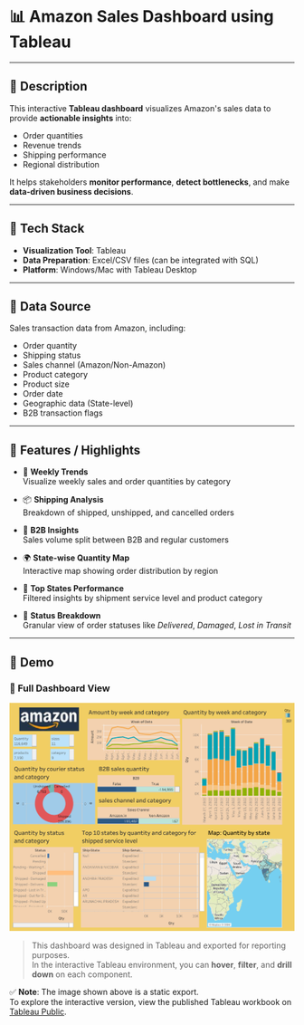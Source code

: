 # 📊 Amazon Sales Dashboard using Tableau

---

## 📝 Description

This interactive **Tableau dashboard** visualizes Amazon's sales data to provide **actionable insights** into:

- Order quantities  
- Revenue trends  
- Shipping performance  
- Regional distribution  

It helps stakeholders **monitor performance**, **detect bottlenecks**, and make **data-driven business decisions**.

---

## 🧰 Tech Stack

- **Visualization Tool**: Tableau  
- **Data Preparation**: Excel/CSV files (can be integrated with SQL)  
- **Platform**: Windows/Mac with Tableau Desktop  

---

## 📂 Data Source

Sales transaction data from Amazon, including:

- Order quantity  
- Shipping status  
- Sales channel (Amazon/Non-Amazon)  
- Product category  
- Product size  
- Order date  
- Geographic data (State-level)  
- B2B transaction flags  

---

## 🌟 Features / Highlights

- 📅 **Weekly Trends**  
  Visualize weekly sales and order quantities by category  

- 📦 **Shipping Analysis**  
  Breakdown of shipped, unshipped, and cancelled orders  

- 🛒 **B2B Insights**  
  Sales volume split between B2B and regular customers  

- 🌍 **State-wise Quantity Map**  
  Interactive map showing order distribution by region  

- 🔢 **Top States Performance**  
  Filtered insights by shipment service level and product category  

- 🔁 **Status Breakdown**  
  Granular view of order statuses like *Delivered*, *Damaged*, *Lost in Transit*  

---

## 📸 Demo

### 🔹 Full Dashboard View

![Amazon Sales Dashboard](https://github.com/satvikaj/Amazon_sales_dashboard/blob/main/Amazon%20sales%20Dashboard.png?raw=true)

> This dashboard was designed in Tableau and exported for reporting purposes.  
> In the interactive Tableau environment, you can **hover**, **filter**, and **drill down** on each component.

✅ **Note**: The image shown above is a static export.  
To explore the interactive version, view the published Tableau workbook on [Tableau Public]([https://public.tableau.com/app/profile/your-profile-name/viz/your-workbook-name](https://public.tableau.com/views/amazonsalesdashboard_17417985763600/Dashboard2?:language=en-US&:sid=&:redirect=auth&:display_count=n&:origin=viz_share_link)).
